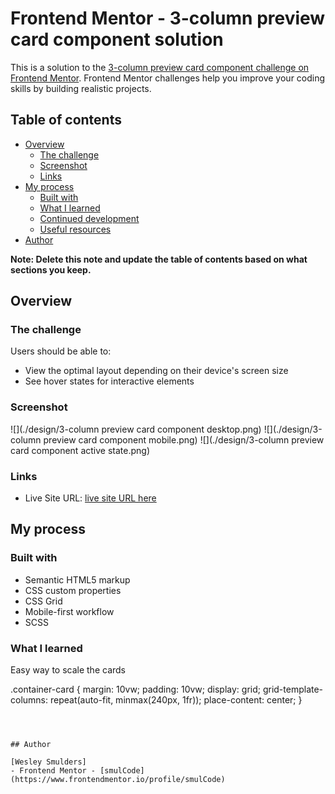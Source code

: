 # Frontend Mentor - 3-column preview card component solution

This is a solution to the [3-column preview card component challenge on Frontend Mentor](https://www.frontendmentor.io/challenges/3column-preview-card-component-pH92eAR2-). Frontend Mentor challenges help you improve your coding skills by building realistic projects.

## Table of contents

- [Overview](#overview)
  - [The challenge](#the-challenge)
  - [Screenshot](#screenshot)
  - [Links](#links)
- [My process](#my-process)
  - [Built with](#built-with)
  - [What I learned](#what-i-learned)
  - [Continued development](#continued-development)
  - [Useful resources](#useful-resources)
- [Author](#author)

**Note: Delete this note and update the table of contents based on what sections you keep.**

## Overview

### The challenge

Users should be able to:

- View the optimal layout depending on their device's screen size
- See hover states for interactive elements

### Screenshot

![](./design/3-column preview card component  desktop.png)
![](./design/3-column preview card component  mobile.png)
![](./design/3-column preview card component active state.png)

### Links

- Live Site URL: [live site URL here](https://smulcode.github.io/3-column-preview-card-component-main/)

## My process

### Built with

- Semantic HTML5 markup
- CSS custom properties
- CSS Grid
- Mobile-first workflow
- SCSS

### What I learned

Easy way to scale the cards

.container-card {
margin: 10vw;
padding: 10vw;
display: grid;
grid-template-columns: repeat(auto-fit, minmax(240px, 1fr));
place-content: center;
}

```



## Author

[Wesley Smulders]
- Frontend Mentor - [smulCode](https://www.frontendmentor.io/profile/smulCode)



```
